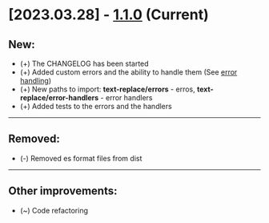 # [2023.03.28] - [1.1.0](https://github.com/ThatsEmbarrassing/text-replace/releases/tag/1.1.0) (Current)

## New:

- (+) The CHANGELOG has been started
- (+) Added custom errors and the ability to handle them (See [error handling](./README.en.md#error-handling))
- (+) New paths to import: **text-replace/errors** - erros, **text-replace/error-handlers** - error handlers
- (+) Added tests to the errors and the handlers

---

## Removed:

- (-) Removed es format files from dist

---

## Other improvements:

- (~) Code refactoring
